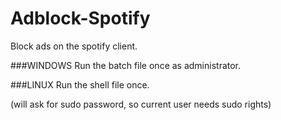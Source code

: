# Adblock-Spotify
Block ads on the spotify client.

###WINDOWS
Run the batch file once as administrator.

###LINUX
Run the shell file once.

(will ask for sudo password, so current user needs sudo rights)
